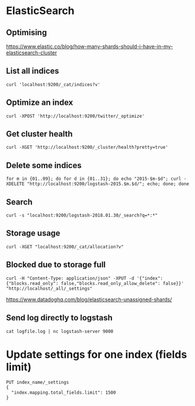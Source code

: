 # ElasticSearch

## Optimising
https://www.elastic.co/blog/how-many-shards-should-i-have-in-my-elasticsearch-cluster

## List all indices
```
curl 'localhost:9200/_cat/indices?v'
```

## Optimize an index
```
curl -XPOST 'http://localhost:9200/twitter/_optimize'
```

## Get cluster health
```
curl -XGET 'http://localhost:9200/_cluster/health?pretty=true'
```

## Delete some indices
```
for m in {01..09}; do for d in {01..31}; do echo "2015-$m-$d"; curl -XDELETE "http://localhost:9200/logstash-2015.$m.$d/"; echo; done; done
```

## Search
```
curl -s "localhost:9200/logstash-2018.01.30/_search?q=*:*"
```

## Storage usage
```
curl -XGET "localhost:9200/_cat/allocation?v"
```

## Blocked due to storage full
```
curl -H "Content-Type: application/json" -XPUT -d '{"index": {"blocks.read_only": false,"blocks.read_only_allow_delete": false}}' "http://localhost/_all/_settings"
```

https://www.datadoghq.com/blog/elasticsearch-unassigned-shards/

## Send log directly to logstash
```
cat logfile.log | nc logstash-server 9000
```

# Update settings for one index (fields limit)

```
PUT index_name/_settings
{
  "index.mapping.total_fields.limit": 1500
}
```

